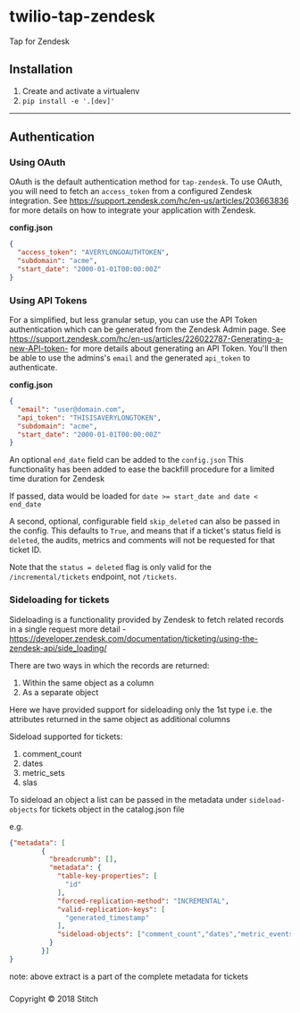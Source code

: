 # twilio-tap-zendesk
Tap for Zendesk

## Installation

1. Create and activate a virtualenv
1. `pip install -e '.[dev]'`

---

## Authentication

### Using OAuth

OAuth is the default authentication method for `tap-zendesk`. To use OAuth, you will need to fetch an `access_token` from a configured Zendesk integration. See https://support.zendesk.com/hc/en-us/articles/203663836 for more details on how to integrate your application with Zendesk.

**config.json**
```json
{
  "access_token": "AVERYLONGOAUTHTOKEN",
  "subdomain": "acme",
  "start_date": "2000-01-01T00:00:00Z"
}


```

### Using API Tokens

For a simplified, but less granular setup, you can use the API Token authentication which can be generated from the Zendesk Admin page. See https://support.zendesk.com/hc/en-us/articles/226022787-Generating-a-new-API-token- for more details about generating an API Token. You'll then be able to use the admins's `email` and the generated `api_token` to authenticate.

**config.json**
```json
{
  "email": "user@domain.com",
  "api_token": "THISISAVERYLONGTOKEN",
  "subdomain": "acme",
  "start_date": "2000-01-01T00:00:00Z"
}
```

An optional `end_date` field can be added to the `config.json`
This functionality has been added to ease the backfill procedure for a limited time duration for Zendesk

If passed, data would be loaded for `date >= start_date and date < end_date`

A second, optional, configurable field `skip_deleted` can also be passed in the config. This defaults to `True`, and means that if a ticket's status field is `deleted`, the audits, metrics and comments will not be requested for that ticket ID. 

Note that the `status = deleted` flag is only valid for the `/incremental/tickets` endpoint, not `/tickets`.

### Sideloading for tickets

Sideloading is a functionality provided by Zendesk to fetch related records in a single request 
more detail - https://developer.zendesk.com/documentation/ticketing/using-the-zendesk-api/side_loading/

There are two ways in which the records are returned:

1. Within the same object as a column
2. As a separate object 

Here we have provided support for sideloading only the 1st type i.e. the attributes returned in the same object as additional columns

Sideload supported for tickets:
1. comment_count
2. dates
3. metric_sets
4. slas

To sideload an object a list can be passed in the metadata under `sideload-objects` for tickets object in the catalog.json file

e.g.
```json
{"metadata": [
        {
          "breadcrumb": [],
          "metadata": {
            "table-key-properties": [
              "id"
            ],
            "forced-replication-method": "INCREMENTAL",
            "valid-replication-keys": [
              "generated_timestamp"
            ],
            "sideload-objects": ["comment_count","dates","metric_events","slas"]
          }
        }]
}
```

note: above extract is a part of the complete metadata for tickets 
### 
Copyright &copy; 2018 Stitch
